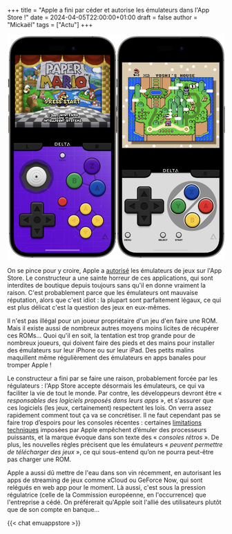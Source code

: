 +++
title = "Apple a fini par céder et autorise les émulateurs dans l'App Store !"
date = 2024-04-05T22:00:00+01:00
draft = false
author = "Mickaël"
tags = ["Actu"]
+++ 

![L'émulateur Delta](Delta.jpg "Delta, l'émulateur NES/SNES/N64/DS pourrait bien avoir droit de cité sur l'App Store.")

On se pince pour y croire, Apple a [autorisé](https://developer.apple.com/news/?id=0kjli9o1) les émulateurs de jeux sur l'App Store. Le constructeur a une sainte horreur de ces applications, qui sont interdites de boutique depuis toujours sans qu'il en donne vraiment la raison. C'est probablement parce que les émulateurs ont mauvaise réputation, alors que c'est idiot : la plupart sont parfaitement légaux, ce qui est plus délicat c'est la question des jeux en eux-mêmes.

Il n'est pas illégal pour un joueur propriétaire d'un jeu d'en faire une ROM. Mais il existe aussi de nombreux autres moyens moins licites de récupérer ces ROMs… Quoi qu'il en soit, la tentation est trop grande pour de nombreux joueurs, qui doivent faire des pieds et des mains pour installer des émulateurs sur leur iPhone ou sur leur iPad. Des petits malins maquillent même régulièrement des émulateurs en apps banales pour tromper Apple !

Le constructeur a fini par se faire une raison, probablement forcée par les régulateurs : l'App Store accepte désormais les émulateurs, ce qui va faciliter la vie de tout le monde. Par contre, les développeurs devront être « *responsables des logiciels proposés dans leurs apps* », et s'assurer que ces logiciels (les jeux, certainement) respectent les lois. On verra assez rapidement comment tout ça va se concrétiser. Il ne faut cependant pas se faire trop d’espoirs pour les consoles récentes : certaines [limitations techniques](https://www.igen.fr/ios/2024/02/louverture-de-liphone-en-europe-ne-profitera-pas-dolphin-et-tous-les-emulateurs-141953) imposées par Apple empêchent d’émuler des processeurs puissants, et la marque évoque dans son texte des « *consoles rétros* ». De plus, les nouvelles règles précisent que les émulateurs « *peuvent permettre de télécharger des jeux* », ce qui sous-entend qu’on ne pourra peut-être pas charger une ROM.

Apple a aussi dû mettre de l'eau dans son vin récemment, en autorisant les apps de streaming de jeux comme xCloud ou GeForce Now, qui sont relégués en web app pour le moment. Là aussi, c'est sous la pression régulatrice (celle de la Commission européenne, en l'occurrence) que l'entreprise a cédé. On préférerait qu'Apple soit l'allié des utilisateurs plutôt que de son compte en banque…

{{< chat emuappstore >}}